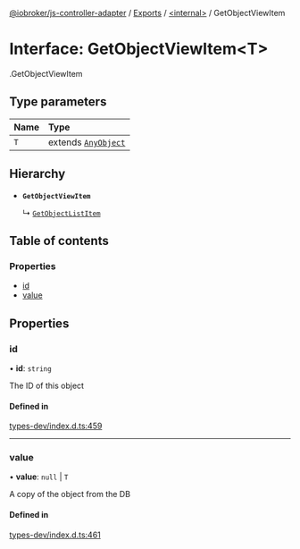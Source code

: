 [@iobroker/js-controller-adapter](../README.md) / [Exports](../modules.md) / [<internal\>](../modules/internal_.md) / GetObjectViewItem

# Interface: GetObjectViewItem<T\>

[<internal>](../modules/internal_.md).GetObjectViewItem

## Type parameters

| Name | Type |
| :------ | :------ |
| `T` | extends [`AnyObject`](../modules/internal_.md#anyobject) |

## Hierarchy

- **`GetObjectViewItem`**

  ↳ [`GetObjectListItem`](internal_.GetObjectListItem.md)

## Table of contents

### Properties

- [id](internal_.GetObjectViewItem.md#id)
- [value](internal_.GetObjectViewItem.md#value)

## Properties

### id

• **id**: `string`

The ID of this object

#### Defined in

[types-dev/index.d.ts:459](https://github.com/ioBroker/ioBroker.js-controller/blob/d22bbffe/packages/types-dev/index.d.ts#L459)

___

### value

• **value**: ``null`` \| `T`

A copy of the object from the DB

#### Defined in

[types-dev/index.d.ts:461](https://github.com/ioBroker/ioBroker.js-controller/blob/d22bbffe/packages/types-dev/index.d.ts#L461)
